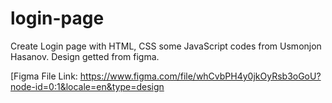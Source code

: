 # login-page
Create Login page with HTML, CSS some JavaScript codes from Usmonjon Hasanov. Design getted from figma.

[Figma File Link: https://www.figma.com/file/whCvbPH4y0jkOyRsb3oGoU?node-id=0:1&locale=en&type=design
